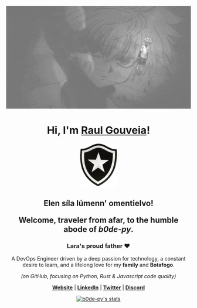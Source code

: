 <p align="center">
  <a href="https://linkedin.com/in/raul-gouveia">
     <img src="assets/queluairmao.gif" alt="Banner" width="600">
  </a>
</p>

<h1 align="center">Hi, I'm <a href="https://linkedin.com/in/raul-gouveia">Raul Gouveia</a>!</h1>
<p align="center">
  <a href="https://linkedin.com/in/raul-gouveia">
    <img src="assets/putfire-nobg.png" alt="b0de-py" width="100">
  </a>
</p>
<h2 align="center">Elen síla lúmenn' omentielvo! <p>Welcome, traveler from afar, to the humble abode of <i>b0de-py</i>.</p></h2>

<p align="center">
  <h3 align="center">Lara's proud father ❤</h3>
  <p align="center">A DevOps Engineer driven by a deep passion for technology, a constant desire to learn, and a lifelong love for my <b>family</b> and <b>Botafogo</b>.</p>
</p>
<p align="center">
  <i>(on GitHub, focusing on Python, Rust & Javascript code quality)</i>
</p>

<p align="center">
  <strong><a href="">Website</a></strong> |
  <strong><a href="https://linkedin.com/in/raul-gouveia">LinkedIn</a></strong> |
  <strong><a href="https://x.com/luardobode">Twitter</a></strong> |
  <strong><a href="https://discord.gg/4dMb6T6X">Discord</a></strong>
</p>

<p align="center">
  <a href="https://github.com/b0de-py"><img src="https://github-readme-stats.vercel.app/api?username=b0de-py&hide_border=true&show_icons=true" alt="b0de-py's stats"></a>
</p>


<!--
**b0de-py/b0de-py** is a ✨ _special_ ✨ repository because its `README.md` (this file) appears on your GitHub profile.

Here are some ideas to get you started:

- 🔭 I’m currently working on ...
- 🌱 I’m currently learning ...
- 👯 I’m looking to collaborate on ...
- 🤔 I’m looking for help with ...
- 💬 Ask me about ...
- 📫 How to reach me: ...
- 😄 Pronouns: ...
- ⚡ Fun fact: ...
-->
